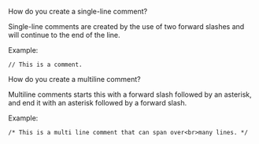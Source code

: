 How do you create a single-line comment? 

Single-line comments are created by the use of two forward slashes  and will continue to the end of the line. 

Example:

```// This is a comment.```

How do you create a multiline comment?

Multiline comments starts this with a forward slash followed by an asterisk, and end it with an asterisk followed by a forward slash. 

Example:

```/* This is a multi line comment that can span over<br>many lines. */```
